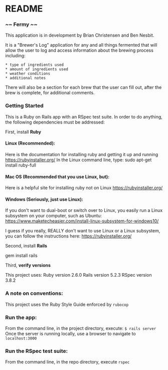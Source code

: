 # README

### ~~ Fermy ~~

  This application is in development by Brian Christensen and Ben Nesbit.

  It is a "Brewer's Log" application for any and all things fermented that will allow the user to log and access
  information about the brewing process including:

    * type of ingredients used
    * amount of ingredients used
    * weather conditions
    * additional notes

  There will also be a section for each brew that the
  user can fill out, after the brew is complete, for additional comments.

### Getting Started

This is a Ruby on Rails app with an RSpec test suite. In order to do anything,
the following dependencies must be addressed:

First, install **Ruby**

  #### Linux (Recommended):
  Here is the documentation for installing ruby and getting it up and running
  https://rubyinstaller.org/
  In the Linux command line, type:
  sudo apt-get install ruby-full

  #### Mac OS (Recommended that you use Linux, but):
  Here is a helpful site for installing ruby not on Linux
  https://rubyinstaller.org/

  #### Windows (Seriously, just use Linux):
  If you don't want to dual-boot or switch over to Linux, you easily run a
  Linux subsystem on your computer, such as Ubuntu:
  https://www.maketecheasier.com/install-linux-subsystem-for-windows10/

  I guess if you really, REALLY don't want to use Linux or a Linux subsystem,
  you can follow the instructions here:
  https://rubyinstaller.org/

Second, install **Rails**

  gem install rails

Third, **verify versions**

  This project uses:
    Ruby version 2.6.0
    Rails version 5.2.3
    RSpec version 3.8.2

### A note on conventions:

  This project uses the Ruby Style Guide enforced by `rubocop`

### Run the app:

  From the command line, in the project directory, execute:
    `$ rails server`
  Once the server is running locally, use a browser to navigate to
    `localhost:3000`

### Run the RSpec test suite:

  From the command line, in the repo directory, execute `rspec`
